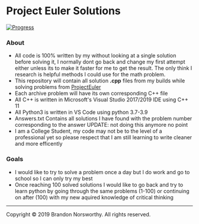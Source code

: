 # Project Euler Solutions

[![Progress](https://projecteuler.net/profile/bnorsworthy.png)](https://projecteuler.net/profile/bnorsworthy.png)

### About
 - All code is 100% written by my without looking at a single solution before solving it, I normally dont go back and change my first attempt either unless its to make it faster for me to get the result. The only think I research is helpful methods I could use for the math problem.
 - This repository will contain all solution **.cpp** files from my builds while solving problems from [ProjectEuler](https://projecteuler.net/archives)
 - Each archive problem will have its own corresponding C++ file
 - All C++ is written in Microsoft's Visual Studio 2017/2019 IDE using C++ 11
 - All Python3 is written in VS Code using python 3.7-3.9
 - Answers.txt Contains all solutions I have found with the problem number corresponding to the answer UPDATE: not doing this anymore no point
 - I am a College Student, my code may not be to the level of a professional yet so please respect that I am still learning to write cleaner and more efficently
### Goals
 - I would like to try to solve a problem once a day but I do work and go to school so I can only try my best
 - Once reaching 100 solved solutions I would like to go back and try to learn python by going through the same problems (1-100) or continuing on after (100) with my new aquired knowledge of critical thinking
 
---

Copyright © 2019 Brandon Norsworthy. All rights reserved.